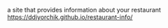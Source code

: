 a site that provides information about your restaurant 
https://ddiyorchik.github.io/restaurant-info/
